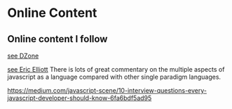 # Online Content


## Online content I follow

[see DZone](https://dzone.com/)

[see Eric Elliott](https://medium.com/@_ericelliott)
There is lots of great commentary on the multiple aspects of javascript as a language compared with other single paradigm languages.

https://medium.com/javascript-scene/10-interview-questions-every-javascript-developer-should-know-6fa6bdf5ad95


